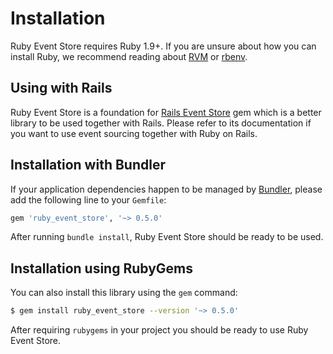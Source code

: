 # Installation

Ruby Event Store requires Ruby 1.9+. If you are unsure about how you can install Ruby, we recommend reading about [RVM](http://rvm.io/) or [rbenv](https://github.com/rbenv/rbenv).

## Using with Rails

Ruby Event Store is a foundation for [Rails Event Store](https://github.com/arkency/rails_event_store) gem which is a better library to be used together with Rails. Please refer to its documentation if you want to use event sourcing together with Ruby on Rails.

## Installation with Bundler

If your application dependencies happen to be managed by [Bundler](http://bundler.io/), please add the following line to your `Gemfile`:

```ruby
gem 'ruby_event_store', '~> 0.5.0'
```

After running `bundle install`, Ruby Event Store should be ready to be used.

## Installation using RubyGems

You can also install this library using the `gem` command:

```bash
$ gem install ruby_event_store --version '~> 0.5.0'
```

After requiring `rubygems` in your project you should be ready to use Ruby Event Store.

